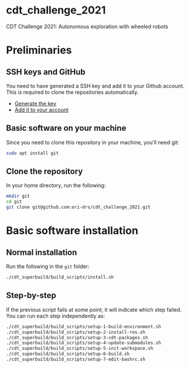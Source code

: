 # cdt_challenge_2021
CDT Challenge 2021: Autonomous exploration with wheeled robots

# Preliminaries
## SSH keys and GitHub
You need to have generated a SSH key and add it to your Github account.
This is required to clone the repositories automatically.

- [Generate the key](https://docs.github.com/en/github/authenticating-to-github/generating-a-new-ssh-key-and-adding-it-to-the-ssh-agent)
- [Add it to your account](https://docs.github.com/en/github/authenticating-to-github/adding-a-new-ssh-key-to-your-github-account)

## Basic software on your machine
Since you need to clone this repository in your machine, you'll need git:
```bash
sudo apt install git
```

## Clone the repository
In your home directory, run the following:
```bash
mkdir git
cd git
git clone git@github.com:ori-drs/cdt_challenge_2021.git
```

# Basic software installation
## Normal installation
Run the following in the `git` folder:

```bash
./cdt_superbuild/build_scripts/install.sh
```

## Step-by-step
If the previous script fails at some point, it will indicate which step failed.
You can run each step independently as:

``` bash
./cdt_superbuild/build_scripts/setup-1-build-environment.sh
./cdt_superbuild/build_scripts/setup-2-install-ros.sh
./cdt_superbuild/build_scripts/setup-3-cdt-packages.sh
./cdt_superbuild/build_scripts/setup-4-update-submodules.sh
./cdt_superbuild/build_scripts/setup-5-init-workspace.sh
./cdt_superbuild/build_scripts/setup-6-build.sh
./cdt_superbuild/build_scripts/setup-7-edit-bashrc.sh

```
